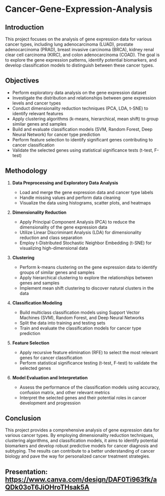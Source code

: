 # Cancer-Gene-Expression-Analysis


## Introduction

This project focuses on the analysis of gene expression data for various cancer types, including lung adenocarcinoma (LUAD), prostate adenocarcinoma (PRAD), breast invasive carcinoma (BRCA), kidney renal clear cell carcinoma (KIRC), and colon adenocarcinoma (COAD). The goal is to explore the gene expression patterns, identify potential biomarkers, and develop classification models to distinguish between these cancer types.

## Objectives

- Perform exploratory data analysis on the gene expression dataset
- Investigate the distribution and relationships between gene expression levels and cancer types
- Conduct dimensionality reduction techniques (PCA, LDA, t-SNE) to identify relevant features
- Apply clustering algorithms (k-means, hierarchical, mean shift) to group similar genes and samples
- Build and evaluate classification models (SVM, Random Forest, Deep Neural Network) for cancer type prediction
- Perform feature selection to identify significant genes contributing to cancer classification
- Validate the selected genes using statistical significance tests (t-test, F-test)

## Methodology

1. **Data Preprocessing and Exploratory Data Analysis**
   - Load and merge the gene expression data and cancer type labels
   - Handle missing values and perform data cleaning
   - Visualize the data using histograms, scatter plots, and heatmaps

2. **Dimensionality Reduction**
   - Apply Principal Component Analysis (PCA) to reduce the dimensionality of the gene expression data
   - Utilize Linear Discriminant Analysis (LDA) for dimensionality reduction and class separation
   - Employ t-Distributed Stochastic Neighbor Embedding (t-SNE) for visualizing high-dimensional data

3. **Clustering**
   - Perform k-means clustering on the gene expression data to identify groups of similar genes and samples
   - Apply hierarchical clustering to explore the relationships between genes and samples
   - Implement mean shift clustering to discover natural clusters in the data

4. **Classification Modeling**
   - Build multiclass classification models using Support Vector Machines (SVM), Random Forest, and Deep Neural Networks
   - Split the data into training and testing sets
   - Train and evaluate the classification models for cancer type prediction

5. **Feature Selection**
   - Apply recursive feature elimination (RFE) to select the most relevant genes for cancer classification
   - Perform statistical significance testing (t-test, F-test) to validate the selected genes

6. **Model Evaluation and Interpretation**
   - Assess the performance of the classification models using accuracy, confusion matrix, and other relevant metrics
   - Interpret the selected genes and their potential roles in cancer development and progression

## Conclusion

This project provides a comprehensive analysis of gene expression data for various cancer types. By employing dimensionality reduction techniques, clustering algorithms, and classification models, it aims to identify potential biomarkers and develop robust predictive models for cancer diagnosis and subtyping. The results can contribute to a better understanding of cancer biology and pave the way for personalized cancer treatment strategies.

## Presentation: https://www.canva.com/design/DAF0Ti963fk/aQDk03oT6JiOHroTHsak5A
